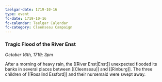 ```yaml
---
taelgar-date: 1719-10-16
type: event
fc-date: 1719-10-16
fc-calendar: Taelgar Calendar
fc-category: Cleenseau Campaign
---
```

### Tragic Flood of the River Enst
*October 16th, 1719; 3pm*

After a morning of heavy rain, the [[River Enst|Enst]] unexpected flooded its banks in several places between [[Cleenseau]] and [[Rinburg]]. The three children of [[Rosalind Essford]] and their nursemaid were swept away.